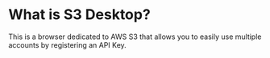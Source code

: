 # What is S3 Desktop?

This is a browser dedicated to AWS S3 that allows you to easily use multiple accounts by registering an API Key.
